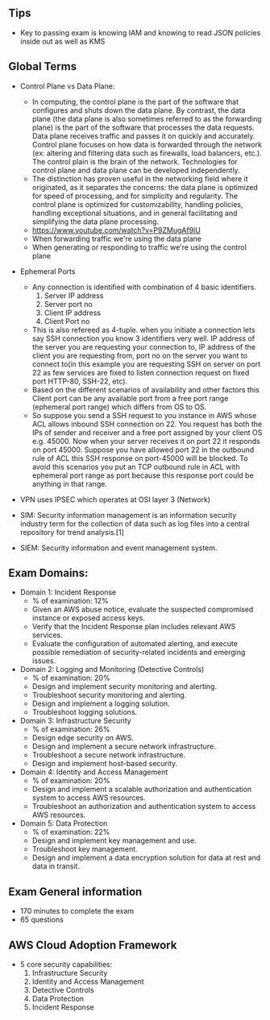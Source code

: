 ## Tips
- Key to passing exam is knowing IAM and knowing to read JSON policies inside out as well as KMS

## Global Terms
- Control Plane vs Data Plane:  
    - In computing, the control plane is the part of the software that configures and shuts down the data plane.  By contrast, the data plane (the data plane is also sometimes referred to as the forwarding plane) is the part of the software that processes the data requests.  Data plane receives traffic and passes it on quickly and accurately.  Control plane focuses on how data is forwarded through the network (ex:  altering and filtering data such as firewalls, load balancers, etc.).  The control plain is the brain of the network.  Technologies for control plane and data plane can be developed independently.
    - The distinction has proven useful in the networking field where it originated, as it separates the concerns: the data plane is optimized for speed of processing, and for simplicity and regularity. The control plane is optimized for customizability, handling policies, handling exceptional situations, and in general facilitating and simplifying the data plane processing.
    -  https://www.youtube.com/watch?v=P9ZMugAf9lU
    - When forwarding traffic we're using the data plane
    - When generating or responding to traffic we're using the control plane
- Ephemeral Ports
    - Any connection is identified with combination of 4 basic identifiers.
        1. Server IP address
        2. Server port no
        3. Client IP address
        4. Client Port no
    - This is also refereed as 4-tuple. when you initiate a connection lets say SSH connection you know 3 identifiers very well. IP address of the server you are requesting your connection to, IP address of the client you are requesting from, port no on the server you want to connect to(in this example you are requesting SSH on server on port 22 as few services are fixed to listen connection request on fixed port HTTP-80, SSH-22, etc).
    - Based on the different scenarios of availability and other factors this Client port can be any available port from a free port range (ephemeral port range) which differs from OS to OS.
    - So suppose you send a SSH request to you instance in AWS whose ACL allows inbound SSH connection on 22. You request has both the IPs of sender and receiver and a free port assigned by your client OS e.g. 45000. Now when your server receives it on port 22 it responds on port 45000. Suppose you have allowed port 22 in the outbound rule of ACL this SSH response on port-45000 will be blocked. To avoid this scenarios you put an TCP outbound rule in ACL with ephemeral port range as port because this response port could be anything in that range.

- VPN uses IPSEC which operates at OSI layer 3 (Network)

- SIM:  Security information management is an information security industry term for the collection of data such as log files into a central repository for trend analysis.[1]

- SIEM:  Security information and event management system.

## Exam Domains:
- Domain 1: Incident Response
    - % of examination: 12%
    - Given an AWS abuse notice, evaluate the suspected compromised instance or exposed access keys.
    - Verify that the Incident Response plan includes relevant AWS services.
    - Evaluate the configuration of automated alerting, and execute possible remediation of security-related incidents and emerging issues.
- Domain 2: Logging and Monitoring (Detective Controls)
    - % of examination:  20%
    - Design and implement security monitoring and alerting.
    - Troubleshoot security monitoring and alerting.
    - Design and implement a logging solution.
    - Troubleshoot logging solutions.
- Domain 3: Infrastructure Security
    - % of examination:  26%
    - Design edge security on AWS.
    - Design and implement a secure network infrastructure.
    - Troubleshoot a secure network infrastructure.
    - Design and implement host-based security.
- Domain 4: Identity and Access Management
    - % of examination:  20%
    - Design and implement a scalable authorization and authentication system to access AWS resources.
    - Troubleshoot an authorization and authentication system to access AWS resources.
- Domain 5: Data Protection
    - % of examination:  22%
    - Design and implement key management and use.
    - Troubleshoot key management.
    - Design and implement a data encryption solution for data at rest and data in transit.

## Exam General information
- 170 minutes to complete the exam
- 65 questions

## AWS Cloud Adoption Framework
- 5 core security capabilities:
    1. Infrastructure Security
    2. Identity and Access Management
    3. Detective Controls
    4. Data Protection
    5. Incident Response